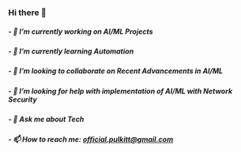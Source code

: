 ### Hi there 👋

##### - 🔭 I’m currently working on AI/ML Projects
##### - 🌱 I’m currently learning Automation
##### - 👯 I’m looking to collaborate on Recent Advancements in AI/ML
##### - 🤔 I’m looking for help with implementation of AI/ML with Network Security
##### - 💬 Ask me about Tech
##### - 📫 How to reach me: official.pulkitt@gmail.com

<!--
**pulkiit/pulkiit** is a ✨ _special_ ✨ repository because its `README.md` (this file) appears on your GitHub profile.

Here are some ideas to get you started:

- 🔭 I’m currently working on AI/ML Projects
- 🌱 I’m currently learning Automation
- 👯 I’m looking to collaborate on Recent Advancements in AI/ML
- 🤔 I’m looking for help with implementation of AI/ML with Security
- 💬 Ask me about Tech
- 📫 How to reach me: official.pulkitt@gmail.com
--!>
